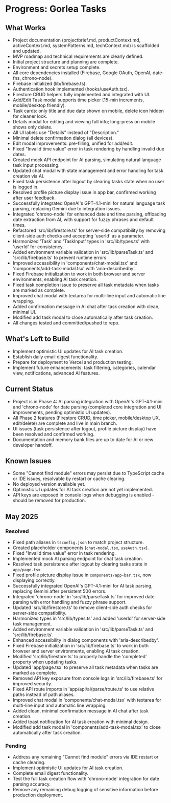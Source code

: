 # Progress: Gorlea Tasks

## What Works

- Project documentation (projectbrief.md, productContext.md, activeContext.md, systemPatterns.md, techContext.md) is scaffolded and updated.
- MVP roadmap and technical requirements are clearly defined.
- Initial project structure and planning are complete.
- Environment and secrets setup complete.
- All core dependencies installed (Firebase, Google OAuth, OpenAI, date-fns, chrono-node).
- Firebase initialized (lib/firebase.ts).
- Authentication hook implemented (hooks/useAuth.tsx).
- Firestore CRUD helpers fully implemented and integrated with UI.
- Add/Edit Task modal supports time picker (15-min increments, mobile/desktop friendly).
- Task cards: only title and due date shown on mobile, delete icon hidden for cleaner look.
- Details modal for editing and viewing full info; long-press on mobile shows only delete.
- All UI labels use "Details" instead of "Description."
- Minimal delete confirmation dialog (all devices).
- Edit modal improvements: pre-filling, unified for add/edit.
- Fixed "Invalid time value" error in task rendering by handling invalid due dates.
- Created mock API endpoint for AI parsing, simulating natural language task input processing.
- Updated chat modal with state management and error handling for task creation via AI.
- Fixed task persistence after logout by clearing tasks state when no user is logged in.
- Resolved profile picture display issue in app bar, confirmed working after user feedback.
- Successfully integrated OpenAI's GPT-4.1-mini for natural language task parsing, replacing Gemini due to integration issues.
- Integrated 'chrono-node' for enhanced date and time parsing, offloading date extraction from AI, with support for fuzzy phrases and default times.
- Refactored 'src/lib/firestore.ts' for server-side compatibility by removing client-side auth checks and accepting 'userId' as a parameter.
- Harmonized 'Task' and 'TaskInput' types in 'src/lib/types.ts' with 'userId' for consistency.
- Added environment variable validation in 'src/lib/parseTask.ts' and 'src/lib/firebase.ts' to prevent runtime errors.
- Improved accessibility in 'components/chat-modal.tsx' and 'components/add-task-modal.tsx' with 'aria-describedby'.
- Fixed Firebase initialization to work in both browser and server environments, enabling AI task creation.
- Fixed task completion issue to preserve all task metadata when tasks are marked as complete.
- Improved chat modal with textarea for multi-line input and automatic line wrapping.
- Added confirmation message in AI chat after task creation with clean, minimal UI.
- Modified add task modal to close automatically after task creation.
- All changes tested and committed/pushed to repo.

## What's Left to Build

- Implement optimistic UI updates for AI task creation.
- Establish daily email digest functionality.
- Prepare for deployment to Vercel and production testing.
- Implement future enhancements: task filtering, categories, calendar view, notifications, advanced AI features.

## Current Status

- Project is in Phase 4: AI parsing integration with OpenAI's GPT-4.1-mini and 'chrono-node' for date parsing (completed core integration and UI improvements, pending optimistic UI updates).
- All Phase 2 features (Firestore CRUD, time picker, mobile/desktop UX, edit/delete) are complete and live in main branch.
- UI issues (task persistence after logout, profile picture display) have been resolved and confirmed working.
- Documentation and memory bank files are up to date for AI or new developer handoff.

## Known Issues

- Some "Cannot find module" errors may persist due to TypeScript cache or IDE issues, resolvable by restart or cache clearing.
- No deployed version available yet.
- Optimistic UI updates for AI task creation are not yet implemented.
- API keys are exposed in console logs when debugging is enabled - should be removed for production.

## May 2025

### Resolved
- Fixed path aliases in `tsconfig.json` to match project structure.
- Created placeholder components (`chat-modal.tsx`, `useAuth.tsx`).
- Fixed "Invalid time value" error in task rendering.
- Implemented mock AI parsing endpoint for chat task creation.
- Resolved task persistence after logout by clearing tasks state in `app/page.tsx`.
- Fixed profile picture display issue in `components/app-bar.tsx`, now displaying correctly.
- Successfully integrated OpenAI's GPT-4.1-mini for AI task parsing, replacing Gemini after persistent 500 errors.
- Integrated 'chrono-node' in 'src/lib/parseTask.ts' for improved date parsing with error handling and fuzzy phrase support.
- Updated 'src/lib/firestore.ts' to remove client-side auth checks for server-side compatibility.
- Harmonized types in 'src/lib/types.ts' and added 'userId' for server-side task management.
- Added environment variable validation in 'src/lib/parseTask.ts' and 'src/lib/firebase.ts'.
- Enhanced accessibility in dialog components with 'aria-describedby'.
- Fixed Firebase initialization in 'src/lib/firebase.ts' to work in both browser and server environments, enabling AI task creation.
- Modified 'src/lib/firestore.ts' to properly handle the 'completed' property when updating tasks.
- Updated 'app/page.tsx' to preserve all task metadata when tasks are marked as complete.
- Removed API key exposure from console logs in 'src/lib/firebase.ts' for improved security.
- Fixed API route imports in 'app/api/ai/parse/route.ts' to use relative paths instead of path aliases.
- Improved chat modal in 'components/chat-modal.tsx' with textarea for multi-line input and automatic line wrapping.
- Added clean, minimal confirmation message in AI chat after task creation.
- Added toast notification for AI task creation with minimal design.
- Modified add task modal in 'components/add-task-modal.tsx' to close automatically after task creation.

### Pending
- Address any remaining "Cannot find module" errors via IDE restart or cache clearing.
- Implement optimistic UI updates for AI task creation.
- Complete email digest functionality.
- Test the full task creation flow with 'chrono-node' integration for date parsing accuracy.
- Remove any remaining debug logging of sensitive information before production deployment.
